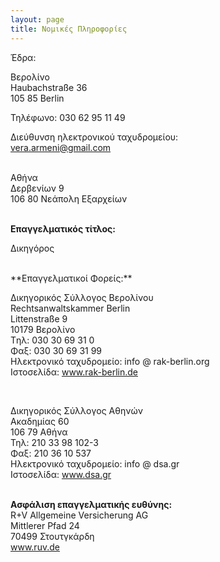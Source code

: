 ```yaml
---
layout: page
title: Νομικές Πληροφορίες
---
```


Έδρα:

Βερολίνο<br>
Haubachstraße 36<br> 
105 85 Berlin

Τηλέφωνο: 030 62 95 11 49

Διεύθυνση ηλεκτρονικού ταχυδρομείου:<br>
vera.armeni@gmail.com


<br>
Αθήνα<br>
Δερβενίων 9<br>
106 80 Νεάπολη Εξαρχείων<br>

<br>

**Επαγγελματικός τίτλος:**

Δικηγόρος

<br>
**Επαγγελματικοί Φορείς:**

Δικηγορικός Σύλλογος Βερολίνου<br>
Rechtsanwaltskammer Berlin<br>
Littenstraße 9<br>
10179 Βερολίνο<br>
Tηλ: 030 30 69 31 0<br>
Φαξ: 030 30 69 31 99<br>
Ηλεκτρονικό ταχυδρομείο: info @ rak-berlin.org<br>
Ιστοσελίδα: www.rak-berlin.de

<br>

Δικηγορικός Σύλλογος Αθηνών<br>
Ακαδημίας 60<br>
106 79 Αθήνα<br>
Τηλ: 210 33 98 102-3<br>
Φαξ: 210 36 10 537<br>
Ηλεκτρονικό ταχυδρομείο: info @ dsa.gr<br>
Ιστοσελίδα: www.dsa.gr<br>
<br>




**Ασφάλιση επαγγελματικής ευθύνης:**<br>
R+V Allgemeine Versicherung AG<br>
Mittlerer Pfad 24<br>
70499 Στουτγκάρδη<br>
www.ruv.de<br>